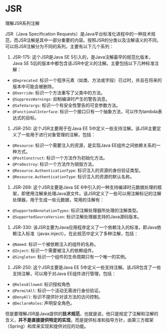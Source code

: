 # JSR

理解JSR系列注解

JSR（Java Specification Requests）是Java平台标准化进程中的一种技术规范，而JSR注解是其中一部分重要的内容。按照JSR的分类以及注解语义的不同，可以将JSR注解分为不同的系列，主要有以下几个系列：

1. JSR-175: 这个JSR是Java SE 5引入的，是Java注解最早的规范化版本，Java SE 5后的版本中都包含该JSR中定义的注解。主要包括以下几种标准注解：

* ​`@Deprecated`​: 标识一个程序元素（如类、方法或字段）已过时，并且在将来的版本中可能会被删除。
* ​`@Override`​: 标识一个方法重写了父类中的方法。
* ​`@SuppressWarnings`​: 抑制编译时产生的警告消息。
* ​`@SafeVarargs`​: 标识一个有安全性警告的可变参数方法。
* ​`@FunctionalInterface`​: 标识一个接口只有一个抽象方法，可以作为lambda表达式的目标。

1. JSR-250: 这个JSR主要用于在Java EE 5中定义一些支持注解。该JSR主要定义了一些用于进行对象管理的注解，包括：

* ​`@Resource`​: 标识一个需要注入的资源，是实现Java EE组件之间依赖关系的一种方式。
* ​`@PostConstruct`​: 标识一个方法作为初始化方法。
* ​`@PreDestroy`​: 标识一个方法作为销毁方法。
* ​`@Resource.AuthenticationType`​: 标识注入的资源的身份验证类型。
* ​`@Resource.AuthenticationType`​: 标识注入的资源的默认名称。

1. JSR-269: 这个JSR主要是Java SE 6中引入的一种支持编译时元数据处理的框架，即使用注解来处理Java源文件。该JSR定义了一些可以用注解标记的注解处理器，用于生成一些元数据，常用的注解有：

* ​`@SupportedAnnotationTypes`​: 标识注解处理器所处理的注解类型。
* ​`@SupportedSourceVersion`​: 标识注解处理器支持的Java源码版本。

1. JSR-330: 该JSR主要为Java应用程序定义了一个依赖注入的标准，即Java依赖注入标准（javax.inject）。在此规范中定义了多种注解，包括：

* ​`@Named`​: 标识一个被依赖注入的组件的名称。
* ​`@Inject`​: 标识一个需要被注入的依赖组件。
* ​`@Singleton`​: 标识一个组件的生命周期只有一个唯一的实例。

1. JSR-250: 这个JSR主要是Java EE 5中定义一些支持注解。该JSR包含了一些支持注解，可以用于对Java EE组件进行管理，包括：

* ​`@RolesAllowed`​: 标识授权角色
* ​`@PermitAll`​: 标识一个活动无需进行身份验证。
* ​`@DenyAll`​: 标识不提供针对该方法的访问控制。
* ​`@DeclareRoles`​: 声明安全角色。

但是要理解JSR是Java提供的**技术规范**，也就是说，他只是规定了注解和注解的含义，**并不是直接提供特定的实现**，而是提供标准和指导方针，由第三方框架（Spring）和库来实现和提供对应的功能。

‍
